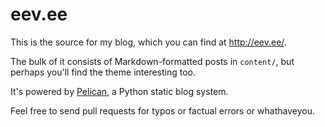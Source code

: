 # eev.ee

This is the source for my blog, which you can find at http://eev.ee/.

The bulk of it consists of Markdown-formatted posts in `content/`, but perhaps you'll find the theme interesting too.

It's powered by [Pelican][], a Python static blog system.

Feel free to send pull requests for typos or factual errors or whathaveyou.


[Pelican]: http://docs.getpelican.com/

